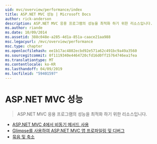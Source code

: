 ```yaml
---
uid: mvc/overview/performance/index
title: ASP.NET MVC 성능 | Microsoft Docs
author: rick-anderson
description: ASP.NET MVC 응용 프로그램의 성능을 최적화 하기 위한 리소스입니다.
ms.author: riande
ms.date: 10/09/2014
ms.assetid: 388c048e-a285-4d1a-851a-caace21aa988
msc.legacyurl: /mvc/overview/performance
msc.type: chapter
ms.openlocfilehash: ee1b17ac4802ecbd92e571a62c491bc9a49a3560
ms.sourcegitcommit: 0f1119340e4464720cfd16d0ff15764746ea1fea
ms.translationtype: MT
ms.contentlocale: ko-KR
ms.lasthandoff: 04/09/2019
ms.locfileid: "59401597"
---
```

# <a name="aspnet-mvc-performance"></a>ASP.NET MVC 성능

> ASP.NET MVC 응용 프로그램의 성능을 최적화 하기 위한 리소스입니다.


- [ASP.NET MVC 4에서 비동기 메서드 사용](using-asynchronous-methods-in-aspnet-mvc-4.md)
- [Glimpse를 사용하여 ASP.NET MVC 앱 프로파일링 및 디버그](profile-and-debug-your-aspnet-mvc-app-with-glimpse.md)
- [묶음 및 축소](bundling-and-minification.md)
